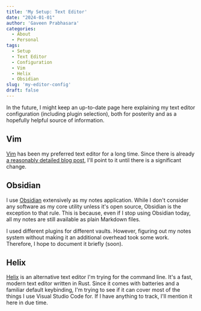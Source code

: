 ```yaml
---
title: 'My Setup: Text Editor'
date: "2024-01-01"
author: 'Gaveen Prabhasara'
categories:
  - About
  - Personal
tags:
  - Setup
  - Text Editor
  - Configuration
  - Vim
  - Helix
  - Obsidian
slug: 'my-editor-config'
draft: false
---
```


In the future, I might keep an up-to-date page here explaining my text editor configuration (including plugin selection), both for posterity and as a hopefully helpful source of information.

## Vim

[Vim](https://www.vim.org/) has been my preferred text editor for a long time. Since there is already [a reasonably detailed blog post](https://gaveen.me/2020/02/my-vim-story/), I'll point to it until there is a significant change.

## Obsidian

I use [Obsidian](https://obsidian.md/) extensively as my notes application. While I don't consider any software as my core utility unless it's open source, Obsidian is the exception to that rule. This is because, even if I stop using Obsidian today, all my notes are still available as plain Markdown files.

I used different plugins for different vaults. However, figuring out my notes system without making it an additional overhead took some work. Therefore, I hope to document it briefly (soon).

## Helix

[Helix](https://helix-editor.com/) is an alternative text editor I'm trying for the command line. It's a fast, modern text editor written in Rust. Since it comes with batteries and a familiar default keybinding, I'm trying to see if it can cover most of the things I use Visual Studio Code for. If I have anything to track, I'll mention it here in due time.
